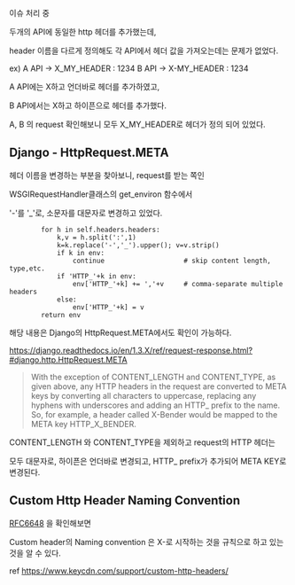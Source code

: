 이슈 처리 중

두개의 API에 동일한 http 헤더를 추가했는데, 

header 이름을 다르게 정의해도 각 API에서 헤더 값을 가져오는데는 문제가 없었다.

ex)
A API -> X_MY_HEADER : 1234
B API -> X-MY_HEADER : 1234


A API에는 X하고 언더바로 헤더를 추가하였고, 

B API에서는 X하고 하이픈으로 헤더를 추가했다.

A, B 의 request 확인해보니 모두 X_MY_HEADER로 헤더가 정의 되어 있었다.


## Django - HttpRequest.META

헤더 이름을 변경하는 부분을 찾아보니, request를 받는 쪽인

WSGIRequestHandler클래스의 get_environ 함수에서

'-'를 '_'로, 소문자를 대문자로 변경하고 있었다.

```
        for h in self.headers.headers:
            k,v = h.split(':',1)
            k=k.replace('-','_').upper(); v=v.strip()
            if k in env:
                continue                    # skip content length, type,etc.
            if 'HTTP_'+k in env:
                env['HTTP_'+k] += ','+v     # comma-separate multiple headers
            else:
                env['HTTP_'+k] = v
        return env

```

해당 내용은 Django의 HttpRequest.META에서도 확인이 가능하다.

https://django.readthedocs.io/en/1.3.X/ref/request-response.html?#django.http.HttpRequest.META

> With the exception of CONTENT_LENGTH and CONTENT_TYPE, as given above, any HTTP headers in the request are converted to META keys by converting all characters to uppercase, replacing any hyphens with underscores and adding an HTTP_ prefix to the name. So, for example, a header called X-Bender would be mapped to the META key HTTP_X_BENDER.

CONTENT_LENGTH 와 CONTENT_TYPE을 제외하고 request의 HTTP 헤더는 

모두 대문자로, 하이픈은 언더바로 변경되고, HTTP_ prefix가 추가되어 META KEY로 변경된다.

## Custom Http Header Naming Convention

[RFC6648](https://tools.ietf.org/html/rfc6648) 을 확인해보면

Custom header의 Naming convention 은 X-로 시작하는 것을 규칙으로 하고 있는 것을 알 수 있다.

ref https://www.keycdn.com/support/custom-http-headers/
